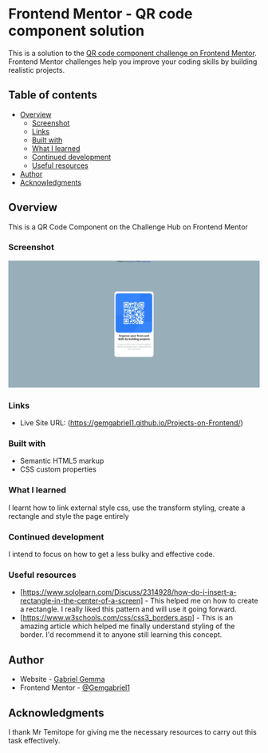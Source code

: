 # Frontend Mentor - QR code component solution

This is a solution to the [QR code component challenge on Frontend Mentor](https://www.frontendmentor.io/challenges/qr-code-component-iux_sIO_H). Frontend Mentor challenges help you improve your coding skills by building realistic projects. 

## Table of contents

- [Overview](#overview)
  - [Screenshot](#screenshot)
  - [Links](#links)
  - [Built with](#built-with)
  - [What I learned](#what-i-learned)
  - [Continued development](#continued-development)
  - [Useful resources](#useful-resources)
- [Author](#author)
- [Acknowledgments](#acknowledgments)


## Overview
This is a QR Code Component on the Challenge Hub on Frontend Mentor

### Screenshot
![My Screenshot](<Web capture_2-8-2023_123245_-1-1.jpeg>)

### Links
- Live Site URL: (https://gemgabriel1.github.io/Projects-on-Frontend/)

### Built with
- Semantic HTML5 markup
- CSS custom properties


### What I learned
I learnt how to link external style css, use the transform styling, create a rectangle and style the page entirely

### Continued development
I intend to focus on how to get a less bulky and effective code.

### Useful resources

- [https://www.sololearn.com/Discuss/2314928/how-do-i-insert-a-rectangle-in-the-center-of-a-screen] - This helped me on how to create a rectangle. I really liked this pattern and will use it going forward.
- [https://www.w3schools.com/css/css3_borders.asp] - This is an amazing article which helped me finally understand styling of the border. I'd recommend it to anyone still learning this concept.

## Author

- Website - [Gabriel Gemma ](https://gemgabriel1.github.io/Projects-on-Frontend/)
- Frontend Mentor - [@Gemgabriel1](https://www.frontendmentor.io/profile/Gemgabriel1)

## Acknowledgments
I thank Mr Temitope for giving me the necessary resources to carry out this task effectively.
